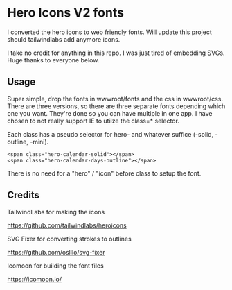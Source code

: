 
# Hero Icons V2 fonts

I converted the hero icons to web friendly fonts. Will update this project should tailwindlabs add anymore icons.


I take no credit for anything in this repo. I was just tired of embedding SVGs. Huge thanks to everyone below.



## Usage

Super simple, drop the fonts in wwwroot/fonts and the css in wwwroot/css.
There are three versions, so there are three separate fonts depending which one you want. They're done so you can have multiple in one app.
I have chosen to not really support IE to utilze the class=* selector.

Each class has a pseudo selector for hero- and whatever suffice (-solid, -outline, -mini).

```
<span class="hero-calendar-solid"></span>
<span class="hero-calendar-days-outline"></span>
```

There is no need for a "hero" / "icon" before class to setup the font.


## Credits

TailwindLabs for making the icons

https://github.com/tailwindlabs/heroicons


SVG Fixer for converting strokes to outlines

https://github.com/oslllo/svg-fixer


Icomoon for building the font files

https://icomoon.io/




